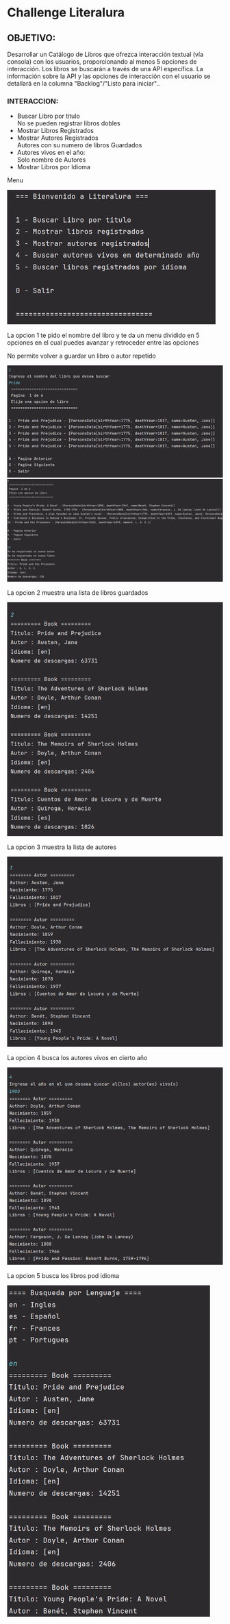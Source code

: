# Challenge Literalura

## OBJETIVO:
Desarrollar un Catálogo de Libros que ofrezca interacción textual (vía consola) con los usuarios, proporcionando al 
menos 5 opciones de interacción. Los libros se buscarán a través de una API específica. La información sobre la API y 
las opciones de interacción con el usuario se detallará en la columna "Backlog"/"Listo para iniciar"..<br>

### INTERACCION:
<ul>
<li> Buscar Libro por titulo</li>
 No se pueden registrar libros dobles
<li> Mostrar Libros Registrados </li>
<li> Mostrar Autores Registrados</li>
    Autores con su numero de libros Guardados
<li> Autores vivos en el año: </li>
     Solo nombre de Autores
<li> Mostrar Libros por Idioma</li>

</ul>
Menu

![Imagen del backend corriendo](/images/menu.png)

La opcion 1 te pido el nombre del libro
y te da un menu dividido en 5 opciones en el cual puedes avanzar y retroceder entre las opciones

No permite volver a guardar un libro o autor repetido

![Imagen de la opcion 1](/images/choice_one.png)
![Imagen de la opcion 1 b](/images/choice_one_b.png)

La opcion 2 muestra una lista de libros guardados

![Imagen de la opcion 2](/images/choice_two.png)

La opcion 3 muestra la lista de autores

![Imagen de la opcion 3](/images/choice_three.png)

La opcion 4 busca los autores vivos en cierto año

![Imagen de la opcion 4](/images/choice_four.png)

La opcion 5 busca los libros pod idioma

![Imagen de la opcion 5](/images/choice_five.png)